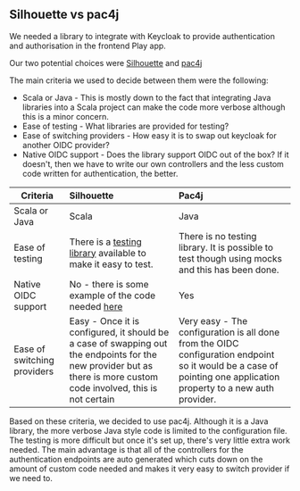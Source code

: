 ## Silhouette vs pac4j

We needed a library to integrate with Keycloak to provide authentication and authorisation in the frontend Play app.

Our two potential choices were [Silhouette](https://www.silhouette.rocks/) and [pac4j](https://www.pac4j.org/) 

The main criteria we used to decide between them were the following:

* Scala or Java - This is mostly down to the fact that integrating Java libraries into a Scala project can make the code more verbose although this is a minor concern.
* Ease of testing - What libraries are provided for testing?
* Ease of switching providers - How easy it is to swap out keycloak for another OIDC provider?
* Native OIDC support - Does the library support OIDC out of the box? If it doesn't, then we have to write our own controllers and the less custom code written for authentication, the better.

| Criteria                      | Silhouette                                                                                                                                                          | Pac4j                                                                                                                                                             |
|------------------------------ | :-------------------------------------------------------------------------------------------------------------------------------------------------------------------| :-----------------------------------------------------------------------------------------------------------------------------------------------------------------|
| Scala or Java                 | Scala                                                                                                                                                               | Java                                                                                                                                                              |
| Ease of testing               | There is a [testing library](https://www.silhouette.rocks/docs/testing) available to make it easy to test.                                                          | There is no testing library. It is possible to test though using mocks and this has been done.                                                                    |
| Native OIDC support           | No - there is some example of the code needed [here](https://github.com/nationalarchives/tdr-prototype-mvc/tree/auth0/app/auth)                                                                                                                                                                 | Yes                                                                                                                                                               |
| Ease of switching providers   | Easy - Once it is configured, it should be a case of swapping out the endpoints for the new provider but as there is more custom code involved, this is not certain | Very easy - The configuration is all done from the OIDC configuration endpoint so it would be a case of pointing one application property to a new auth provider. |

Based on these criteria, we decided to use pac4j. Although it is a Java library, the more verbose Java style code is limited to the configuration file. The testing is more difficult but once it's set up, there's very little extra work needed. The main advantage is that all of the controllers for the authentication endpoints are auto generated which cuts down on the amount of custom code needed and makes it very easy to switch provider if we need to.


